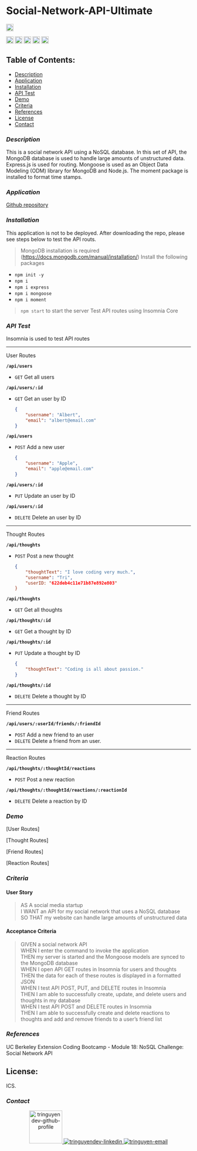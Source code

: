 # Social-Network-API-Ultimate

<span><img src="https://img.shields.io/badge/Created%20by-Tri%20Nguyen-088F8F?style=for-the-badge" height="20" /></span>

<span><img src="https://img.shields.io/badge/Node.js-MongoDB (Database)-339933?logo=node.js&logoColor=00F200" alt="Node.js logo - MongoDB" title="MongoDB" height="20" /></span>
<span><img src="https://img.shields.io/badge/Node.js-Express (Routing)-339933?logo=node.js&logoColor=00F200" alt="Node.js logo - Express" title="Express" height="20" /></span>
<span><img src="https://img.shields.io/badge/Node.js-Mongoose (ODM)-339933?logo=node.js&logoColor=00F200" alt="Node.js logo - Mongoose" title="Mongoose" height="20" /></span>
<span><img src="https://img.shields.io/badge/Node.js-Moment-339933?logo=node.js&logoColor=00F200" alt="Node.js logo - Moment" title="Moment" height="20" /></span>
<span><img src="https://img.shields.io/badge/npm package-npm%20install-339933?style=flat-square&logo=npm" alt="npm package" title="npm" height="20" /></span>

 ## Table of Contents:  
- [Description](#description)
- [Application](#application)
- [Installation](#installation)
- [API Test](#api-test)
- [Demo](#demo)
- [Criteria](#criteria)
- [References](#references)   
- [License](#license)  
- [Contact](#contact)  

### ***Description***
This is a social network API using a NoSQL database. In this set of API, the MongoDB database is used to handle large amounts of unstructured data. Express.js is used for routing. Mongoose is used as an Object Data Modeling (ODM) library for MongoDB and Node.js. The moment package is installed to format time stamps.  

### ***Application***
[Github repository](https://github.com/tringuyen1086/social-network-api-ultimate.git)

### ***Installation***

This application is not to be deployed. After downloading the repo, please see steps below to test the API routs.
> MongoDB installation is required (https://docs.mongodb.com/manual/installation/)
> Install the following packages
   - ```npm init -y```
   - ```npm i```
   - ```npm i express```
   - ```npm i mongoose```
   - ```npm i moment```
> ```npm start``` to start the server
> Test API routes using Insomnia Core

### ***API Test***  

Insomnia is used to test API routes 

---
User Routes

**`/api/users`**
* `GET` Get all users

**`/api/users/:id`**
* `GET` Get an user by ID
    ```json
    {
        "username": "Albert",
        "email": "albert@email.com"
    }
    ```
**`/api/users`**
* `POST` Add a new user
    ```json
    {
        "username": "Apple",
        "email": "apple@email.com"
    }
**`/api/users/:id`**
* `PUT` Update an user by ID

**`/api/users/:id`**
* `DELETE` Delete an user by ID
---
Thought Routes

**`/api/thoughts`**
* `POST` Post a new thought
    ```json
    {
        "thoughtText": "I love coding very much.",
        "username": "Tri",
        "userID: "622deb4c11e71b87e892e803"
    }

**`/api/thoughts`**
* `GET` Get all thoughts

**`/api/thoughts/:id`**
* `GET` Get a thought by ID

**`/api/thoughts/:id`**
* `PUT` Update a thought by ID
    ```json
    {
        "thoughtText": "Coding is all about passion."
    }

**`/api/thoughts/:id`**
* `DELETE` Delete a thought by ID
---
Friend Routes

**`/api/users/:userId/friends/:friendId`**
* `POST` Add a new friend to an user
* `DELETE` Delete a friend from an user.
---

Reaction Routes

**`/api/thoughts/:thoughtId/reactions`** 
* `POST` Post a new reaction

**`/api/thoughts/:thoughtId/reactions/:reactionId`**
* `DELETE` Delete a reaction by ID
  

### ***Demo***
[User Routes]

[Thought Routes]

[Friend Routes] 

[Reaction Routes]

### ***Criteria***

#### User Story
> AS A social media startup           
> I WANT an API for my social network that uses a NoSQL database      
> SO THAT my website can handle large amounts of unstructured data    

#### Acceptance Criteria
> GIVEN a social network API    
> WHEN I enter the command to invoke the application    
> THEN my server is started and the Mongoose models are synced to the MongoDB database    
> WHEN I open API GET routes in Insomnia for users and thoughts    
> THEN the data for each of these routes is displayed in a formatted JSON    
> WHEN I test API POST, PUT, and DELETE routes in Insomnia    
> THEN I am able to successfully create, update, and delete users and thoughts in my database    
> WHEN I test API POST and DELETE routes in Insomnia    
> THEN I am able to successfully create and delete reactions to thoughts and add and remove friends to a user’s friend list

### ***References***

UC Berkeley Extension Coding Bootcamp - Module 18: NoSQL Challenge: Social Network API 

## License: 
 ICS.  
 

### ***Contact***
<div align="center">
  <a href="https://github.com/tringuyen1086" target="blank">
    <img width="90" height="90" src="https://img.icons8.com/stickers/100/000000/github.png" alt="tringuyendev-github-profile" />
  </a>
  <a href="https://www.linkedin.com/in/tri-nguyen-1086" target="blank">
    <img src="https://img.icons8.com/bubbles/100/000000/linkedin.png" alt="tringuyendev-linkedin" />
  </a>
  <a href="mailto:tri.nguyen1086@gmail.com" target="top">
    <img src="https://img.icons8.com/bubbles/100/000000/apple-mail.png" alt="tringuyen-email" />
  </a>
</div>

